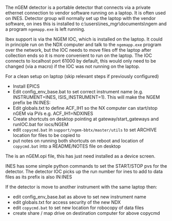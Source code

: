 The nGEM detector is a portable detector that connects via a private ethernet connection to vendor software running on a laptop. It is often used on INES. Detector group will normally set up the laptop with the vendor software, on ines this is installed to c:\users\ines_mgr\documents\ngem and a program `ngemapp.exe` is left running.

Ibex support is via the NGEM IOC, which is installed on the laptop. It could in principle run on the NDX computer and talk to the `ngemapp.exe` program over the network, but the IOC needs to move files off the laptop after collection ends so it is more convenient to run on the laptop. The IOC connects to localhost port 61000 by default, this would only need to be changed (via a macro) if the IOC was not running on the laptop.  

For a clean setup on laptop (skip relevant steps if previously configured)
* Install EPICS
* Edit config_env_base.bat to set correct instrument name (e.g. INSTRUMENT=INES, ISIS_INSTRUMENT=1). This will make the NGEM prefix be IN:INES:
* Edit globals.txt to define ACF_IH1 so the NX computer can start/stop nGEM via PVs e.g. ACF_IH1=NDXINES
* Create shortcuts on desktop pointing at gateway/start_gateways and runIOC.bat for iocs/NGEM
* edit `copycmd.bat` in `support/ngem-bbtx/master/utils` to set ARCHIVE location for files to be copied to
* put notes on running both shortcuts on reboot and location of `copycmd.bat` into a README/NOTES file on desktop

The is an nGEM.opi file, this has just need installed as a device screen.

INES has some simple python commands to set the START/STOP pvs for the detector. The detector IOC picks up the run number for ines to add to data files as its prefix is also IN:INES  

If the detector is move to another instrument with the same laptop then:

* edit config_env_base.bat as above to set new instrument name
* edit globals.txt for access security of the new NDX
* edit `copycmd.bat` to set new location for robocopy of data files
* create share / map drive on destination computer for above copycmd 

     
